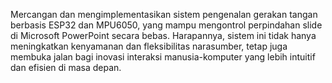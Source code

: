 Mercangan dan mengimplementasikan sistem pengenalan gerakan tangan berbasis ESP32 dan MPU6050, yang mampu mengontrol perpindahan slide di Microsoft PowerPoint secara bebas.
Harapannya, sistem ini tidak hanya meningkatkan kenyamanan dan fleksibilitas narasumber, tetap juga membuka jalan bagi inovasi interaksi manusia-komputer yang lebih intuitif dan efisien di masa depan.
